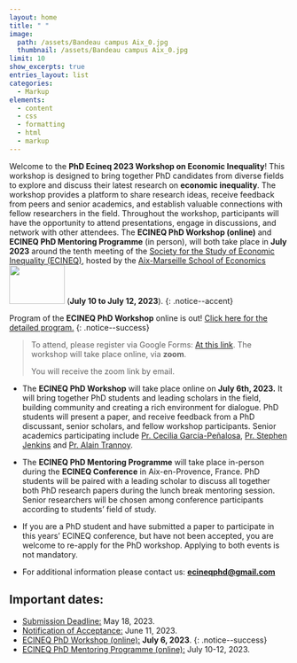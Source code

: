 ```yaml
---
layout: home
title: " "
image: 
  path: /assets/Bandeau campus Aix_0.jpg
  thumbnail: /assets/Bandeau campus Aix_0.jpg
limit: 10
show_excerpts: true
entries_layout: list
categories:
  - Markup
elements:
  - content
  - css
  - formatting
  - html
  - markup  
---
```



Welcome to the **PhD Ecineq 2023 Workshop on Economic Inequality**! This workshop is designed to bring together PhD candidates from diverse fields to explore and discuss their latest research on **economic inequality**. The workshop provides a platform to share research ideas, receive feedback from peers and senior academics, and establish valuable connections with fellow researchers in the field. Throughout the workshop, participants will have the opportunity to attend presentations, engage in discussions, and network with other attendees. The **ECINEQ PhD Workshop (online)** and **ECINEQ PhD Mentoring Programme** (in person), will both take place in **July 2023** around the tenth meeting of the [Society for the Study of Economic Inequality (ECINEQ)](http://www.ecineq.org/), hosted by the [Aix-Marseille School of Economics](https://www.amse-aixmarseille.fr/en/) <img src="https://user-images.githubusercontent.com/47663697/204860013-a02021b6-32d1-4e85-8696-f0c746508ed3.png" width="100" height="70"> (**July 10 to July 12, 2023**).
{: .notice--accent}


Program of the **ECINEQ PhD Workshop** online is out! [Click here for the detailed program.](https://ecineqphd.github.io/Website/program/)
{: .notice--success}

> To attend, please register via Google Forms: [At this link](https://docs.google.com/forms/d/e/1FAIpQLSe2ZsqnkdDXZVoCGVIS-RELlUpLMHBANocngbA7eiP0oRf0wg/viewform).
> The workshop will take place online, via **zoom**.
> <footer> You will receive the zoom link by email.</footer>
 
 
* The **ECINEQ PhD Workshop** will take place online on **July 6th, 2023.** It will bring together PhD students and leading scholars in the field, building community and creating a rich environment for dialogue. PhD students will present a paper, and receive feedback from a PhD discussant, senior scholars, and fellow workshop participants. Senior academics participating include [Pr. Cecilia García-Peñalosa](https://sites.google.com/view/ceciliagarciapenalosa), [Pr. Stephen Jenkins](https://sticerd.lse.ac.uk/_new/people/person.asp?id=7258) and [Pr. Alain Trannoy](https://perso.amse-aixmarseille.fr/trannoy/).


* The **ECINEQ PhD Mentoring Programme** will take place in-person during the **ECINEQ Conference** in Aix-en-Provence, France. PhD students will be paired with a leading scholar to discuss all together both PhD research papers during the lunch break mentoring session. Senior researchers will be chosen among conference participants according to students’ field of study.


* If you are a PhD student and have submitted a paper to participate in this years’ ECINEQ conference, but have not been accepted, you are welcome to re-apply for the PhD workshop. Applying to both events is not mandatory. 


* <i class="fa fa-envelope"></i> For additional information please contact us: **ecineqphd@gmail.com**

## Important dates:
* <ins>Submission Deadline:</ins> May 18, 2023.
* <ins>Notification of Acceptance:</ins> June 11, 2023.
* <ins>ECINEQ PhD Workshop (online):</ins> **July 6, 2023**.
  {: .notice--success}
* <ins>ECINEQ PhD Mentoring Programme (online):</ins> July 10-12, 2023.


